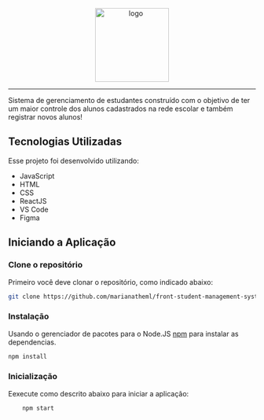 <div align="center">
 
<img src="https://i.imgur.com/zTM9qyW.png" alt="logo" width="150px">
<hr>
</div>
Sistema de gerenciamento de estudantes construído com o objetivo de ter um maior controle dos alunos cadastrados na rede escolar e também registrar novos alunos! 

</div>

<h2>Tecnologias Utilizadas</h2>
Esse projeto foi desenvolvido utilizando:
<ul>
  <li>JavaScript</li>
  <li>HTML</li>
  <li>CSS</li>
  <li>ReactJS</li>
  <li>VS Code</li>
  <li>Figma</li>
</ul>

<h2>Iniciando a Aplicação</h2>
<h3>Clone o repositório</h3>

Primeiro você deve clonar o repositório, como indicado abaixo:

```bash
git clone https://github.com/marianatheml/front-student-management-systems.git
```

<h3>Instalação</h3>

Usando o gerenciador de pacotes para o Node.JS [npm](https://www.npmjs.com/) para instalar as dependencias.

```bash
npm install
```

<h3>Inicialização</h3>

Eexecute como descrito abaixo para iniciar a aplicação:

```bash
    npm start
```
